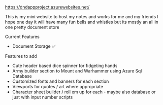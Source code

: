 https://dndappproject.azurewebsites.net/

This is my mini website to host my notes and works for me and my friends 
I hope one day it will have many fun bells and whistles but its mostly an all in one pretty document store 

Current Features 
- Document Storage ✅

Features to add
- Cute header based dice spinner for fidgeting hands 
- Army builder section to Mount and Warhammer using Azure Sql Database
- Customized fonts and banners for each section
- Viewports for quotes / art where appropriate
- Character sheet builder / roll em up for each - maybe also database or just with input number scripts 
